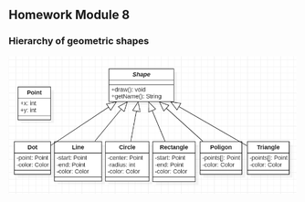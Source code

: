 ## Homework Module 8

### Hierarchy of geometric shapes

![Hierarchy of geometric shapes](shape.png)